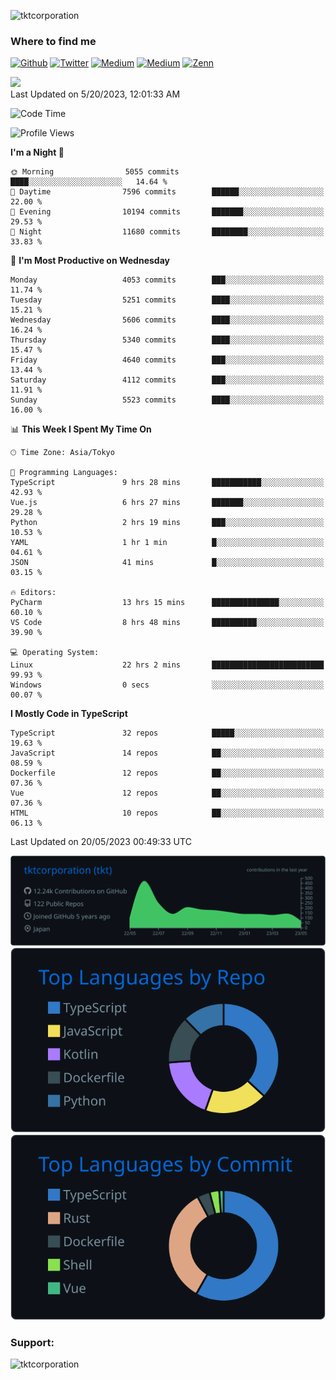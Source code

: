 <p align="left"> <img src="https://komarev.com/ghpvc/?username=tktcorporation&label=Profile%20views&color=0e75b6&style=flat" alt="tktcorporation" /> </p>

<h3>Where to find me</h3>
<p>
<a href="https://github.com/tktcorporation" target="_blank"><img alt="Github" src="https://img.shields.io/badge/GitHub-%2312100E.svg?&style=for-the-badge&logo=Github&logoColor=white" /></a>
<a href="https://twitter.com/tktcorporation" target="_blank"><img alt="Twitter" src="https://img.shields.io/badge/twitter-%231DA1F2.svg?&style=for-the-badge&logo=twitter&logoColor=white" /></a>
<a href="https://www.linkedin.com/in/tktcorporation" target="_blank"><img alt="Medium" src="https://img.shields.io/badge/linkdin-0a66c2.svg?&style=for-the-badge&logo=linkedin&logoColor=white" /></a>
<a href="https://qiita.com/tktcorporation" target="_blank"><img alt="Medium" src="https://img.shields.io/badge/qiita-55C500.svg?&style=for-the-badge&logo=qiita&logoColor=white" /></a>
<a href="https://zenn.dev/tktcorporation" target="_blank"><img alt="Zenn" src="https://img.shields.io/badge/Zenn-3EA8FF.svg?&style=for-the-badge&logo=Zenn&logoColor=white" /></a>
</p>

<!--START_SECTION:lapras-card-->
<a href="https://lapras.com/public/tktcorporation" target="_blank" rel="noopener noreferrer"><img src="https://lapras-card-generator.vercel.app/api/svg?e=3.89&b=3.48&i=3.58&b1=%23232323&b2=%236d6d6d&i1=%23212121&i2=%23818181&l=en" width="300" ></a>  
Last Updated on 5/20/2023, 12:01:33 AM
<!--END_SECTION:lapras-card-->
  
<!--START_SECTION:waka-->
![Code Time](http://img.shields.io/badge/Code%20Time-973%20hrs%2024%20mins-blue)

![Profile Views](http://img.shields.io/badge/Profile%20Views-0-blue)

**I'm a Night 🦉** 

```text
🌞 Morning                5055 commits        ████░░░░░░░░░░░░░░░░░░░░░   14.64 % 
🌆 Daytime                7596 commits        ██████░░░░░░░░░░░░░░░░░░░   22.00 % 
🌃 Evening                10194 commits       ███████░░░░░░░░░░░░░░░░░░   29.53 % 
🌙 Night                  11680 commits       ████████░░░░░░░░░░░░░░░░░   33.83 % 
```
📅 **I'm Most Productive on Wednesday** 

```text
Monday                   4053 commits        ███░░░░░░░░░░░░░░░░░░░░░░   11.74 % 
Tuesday                  5251 commits        ████░░░░░░░░░░░░░░░░░░░░░   15.21 % 
Wednesday                5606 commits        ████░░░░░░░░░░░░░░░░░░░░░   16.24 % 
Thursday                 5340 commits        ████░░░░░░░░░░░░░░░░░░░░░   15.47 % 
Friday                   4640 commits        ███░░░░░░░░░░░░░░░░░░░░░░   13.44 % 
Saturday                 4112 commits        ███░░░░░░░░░░░░░░░░░░░░░░   11.91 % 
Sunday                   5523 commits        ████░░░░░░░░░░░░░░░░░░░░░   16.00 % 
```


📊 **This Week I Spent My Time On** 

```text
🕑︎ Time Zone: Asia/Tokyo

💬 Programming Languages: 
TypeScript               9 hrs 28 mins       ███████████░░░░░░░░░░░░░░   42.93 % 
Vue.js                   6 hrs 27 mins       ███████░░░░░░░░░░░░░░░░░░   29.28 % 
Python                   2 hrs 19 mins       ███░░░░░░░░░░░░░░░░░░░░░░   10.53 % 
YAML                     1 hr 1 min          █░░░░░░░░░░░░░░░░░░░░░░░░   04.61 % 
JSON                     41 mins             █░░░░░░░░░░░░░░░░░░░░░░░░   03.15 % 

🔥 Editors: 
PyCharm                  13 hrs 15 mins      ███████████████░░░░░░░░░░   60.10 % 
VS Code                  8 hrs 48 mins       ██████████░░░░░░░░░░░░░░░   39.90 % 

💻 Operating System: 
Linux                    22 hrs 2 mins       █████████████████████████   99.93 % 
Windows                  0 secs              ░░░░░░░░░░░░░░░░░░░░░░░░░   00.07 % 
```

**I Mostly Code in TypeScript** 

```text
TypeScript               32 repos            █████░░░░░░░░░░░░░░░░░░░░   19.63 % 
JavaScript               14 repos            ██░░░░░░░░░░░░░░░░░░░░░░░   08.59 % 
Dockerfile               12 repos            ██░░░░░░░░░░░░░░░░░░░░░░░   07.36 % 
Vue                      12 repos            ██░░░░░░░░░░░░░░░░░░░░░░░   07.36 % 
HTML                     10 repos            ██░░░░░░░░░░░░░░░░░░░░░░░   06.13 % 
```




 Last Updated on 20/05/2023 00:49:33 UTC
<!--END_SECTION:waka-->

[![](https://raw.githubusercontent.com/tktcorporation/tktcorporation/master/profile-summary-card-output/github_dark/0-profile-details.svg)](https://github.com/vn7n24fzkq/github-profile-summary-cards)
[![](https://raw.githubusercontent.com/tktcorporation/tktcorporation/master/profile-summary-card-output/github_dark/1-repos-per-language.svg)](https://github.com/vn7n24fzkq/github-profile-summary-cards) [![](https://raw.githubusercontent.com/tktcorporation/tktcorporation/master/profile-summary-card-output/github_dark/2-most-commit-language.svg)](https://github.com/vn7n24fzkq/github-profile-summary-cards)

<h3 align="left">Support:</h3>
<p><a href="https://www.buymeacoffee.com/tktcorporation"> <img align="left" src="https://cdn.buymeacoffee.com/buttons/v2/default-yellow.png" height="50" width="210" alt="tktcorporation" /></a></p><br><br>
